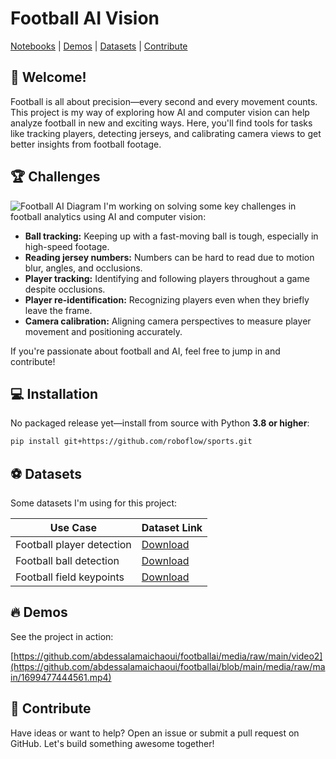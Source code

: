 # Football AI Vision

[Notebooks](https://github.com/roboflow/notebooks) | [Demos](#-demos) | [Datasets](#-datasets) | [Contribute](#-contribute)

## 👋 Welcome!

Football is all about precision—every second and every movement counts. This project is my way of exploring how AI and computer vision can help analyze football in new and exciting ways. Here, you'll find tools for tasks like tracking players, detecting jerseys, and calibrating camera views to get better insights from football footage.

## 🏆 Challenges
![Football AI Diagram](https://github.com/abdessalamaichaoui/footballai/blob/main/media/raw/main/football-ai-diagram.png)
I'm working on solving some key challenges in football analytics using AI and computer vision:

- **Ball tracking:** Keeping up with a fast-moving ball is tough, especially in high-speed footage.
- **Reading jersey numbers:** Numbers can be hard to read due to motion blur, angles, and occlusions.
- **Player tracking:** Identifying and following players throughout a game despite occlusions.
- **Player re-identification:** Recognizing players even when they briefly leave the frame.
- **Camera calibration:** Aligning camera perspectives to measure player movement and positioning accurately.

If you're passionate about football and AI, feel free to jump in and contribute!

## 💻 Installation

No packaged release yet—install from source with Python **3.8 or higher**:

```bash
pip install git+https://github.com/roboflow/sports.git
```

## ⚽ Datasets

Some datasets I'm using for this project:

| Use Case                | Dataset Link                                                                              |
| ----------------------- | ----------------------------------------------------------------------------------------- |
| Football player detection | [Download](https://universe.roboflow.com/roboflow-jvuqo/football-players-detection-3zvbc) |
| Football ball detection   | [Download](https://universe.roboflow.com/roboflow-jvuqo/football-ball-detection-rejhg)    |
| Football field keypoints  | [Download](https://universe.roboflow.com/roboflow-jvuqo/football-field-detection-f07vi)   |

## 🔥 Demos

See the project in action:

[[https://github.com/abdessalamaichaoui/footballai/media/raw/main/video2](https://github.com/abdessalamaichaoui/footballai/blob/main/media/raw/main/1699477444561.mp4)
](https://github.com/abdessalamaichaoui/footballai/blob/main/media/raw/main/video2-ezgif.com-video-to-gif-converter.gif)

## 🤝 Contribute

Have ideas or want to help? Open an issue or submit a pull request on GitHub. Let's build something awesome together!

